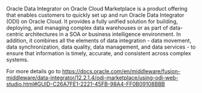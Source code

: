 
Oracle Data Integrator on Oracle Cloud Marketplace is a product offering that enables customers to quickly set up and run Oracle Data Integrator (ODI) on Oracle Cloud. It provides a fully unified solution for building, deploying, and managing complex data warehouses or as part of data- centric architectures in a SOA or business intelligence environment. In addition, it combines all the elements of data integration - data movement, data synchronization, data quality, data management, and data services - to ensure that information is timely, accurate, and consistent across complex systems.

For more details go to https://docs.oracle.com/en/middleware/fusion-middleware/data-integrator/12.2.1.4/odi-marketplace/using-odi-web-studio.html#GUID-C26A7FE1-2221-45FB-98A4-FF0B09108BBB
